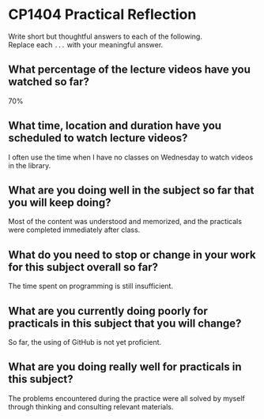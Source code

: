 # CP1404 Practical Reflection

Write short but thoughtful answers to each of the following.  
Replace each `...` with your meaningful answer.

## What percentage of the lecture videos have you watched so far?

70%

## What time, location and duration have you scheduled to watch lecture videos?

I often use the time when I have no classes on Wednesday to watch videos in the library.

## What are you doing well in the subject so far that you will keep doing?

Most of the content was understood and memorized, and the practicals were completed immediately after class.

## What do you need to stop or change in your work for this subject overall so far?

The time spent on programming is still insufficient.

## What are you currently doing poorly for practicals in this subject that you will change?

So far, the using of GitHub is not yet proficient.

## What are you doing really well for practicals in this subject?

The problems encountered during the practice were all solved by myself through thinking and consulting relevant materials.
